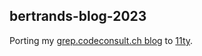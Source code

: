 bertrands-blog-2023
---

Porting my [grep.codeconsult.ch blog](https://grep.codeconsult.ch/)
to [11ty](https://www.11ty.dev/).